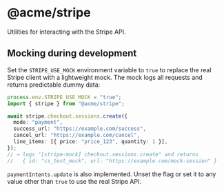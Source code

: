 # @acme/stripe

Utilities for interacting with the Stripe API.

## Mocking during development

Set the `STRIPE_USE_MOCK` environment variable to `true` to replace the
real Stripe client with a lightweight mock. The mock logs all requests and
returns predictable dummy data:

```ts
process.env.STRIPE_USE_MOCK = "true";
import { stripe } from "@acme/stripe";

await stripe.checkout.sessions.create({
  mode: "payment",
  success_url: "https://example.com/success",
  cancel_url: "https://example.com/cancel",
  line_items: [{ price: "price_123", quantity: 1 }],
});
// → logs "[stripe-mock] checkout.sessions.create" and returns
//   { id: "cs_test_mock", url: "https://example.com/mock-session" }
```

`paymentIntents.update` is also implemented. Unset the flag or set it to any
value other than `true` to use the real Stripe API.

